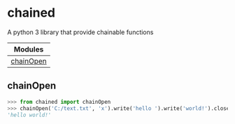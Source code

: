 # chained
A python 3 library that provide chainable functions

| Modules |
|---------|
|[chainOpen](https://github.com/ENDERZOMBI102/chained/blob/master/README.md#chainopen)|



chainOpen
-
```python
>>> from chained import chainOpen
>>> chainOpen('C:/text.txt', 'x').write('hello ').write('world!').close().reopen('r').read().close('')
'hello world!'
```

